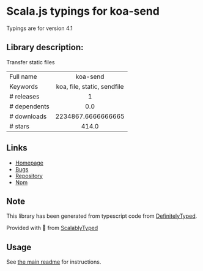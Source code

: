 
# Scala.js typings for koa-send

Typings are for version 4.1

## Library description:
Transfer static files

|                    |                 |
| ------------------ | :-------------: |
| Full name          | koa-send |
| Keywords           | koa, file, static, sendfile |
| # releases         | 1 |
| # dependents       | 0.0 |
| # downloads        | 2234867.6666666665 |
| # stars            | 414.0 |

## Links
- [Homepage](https://github.com/koajs/send)
- [Bugs](https://github.com/koajs/send/issues)
- [Repository](https://github.com/koajs/send)
- [Npm](https://www.npmjs.com/package/koa-send)
    


## Note
This library has been generated from typescript code from [DefinitelyTyped](https://definitelytyped.org).

Provided with :purple_heart: from [ScalablyTyped](https://github.com/oyvindberg/ScalablyTyped)

## Usage
See [the main readme](../../readme.md) for instructions.



